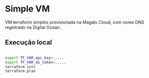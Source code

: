 # Simple VM

VM terraform simples provisionada na Magalu Cloud, com nome DNS registrado na Digital Ocean.

## Execução local

```bash

export TF_VAR_api_key=.....
export TF_VAR_do_token=.....
terraform init
terraform plan

```

